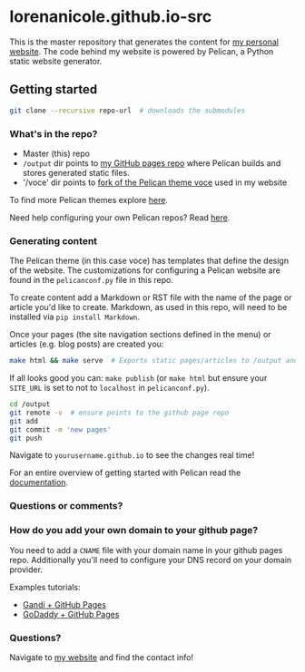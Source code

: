 # lorenanicole.github.io-src

This is the master repository that generates the content for [my personal website](http://lorenamesa.com). The code behind my website is powered by Pelican, a Python static website generator. 

## Getting started

```bash
git clone --recursive repo-url  # downloads the submodules
```

### What's in the repo?

- Master (this) repo
- `/output` dir points to [my GitHub pages repo](https://github.com/lorenanicole/lorenannicole.github.io) where Pelican builds and stores generated static files.
- '/voce' dir points to [fork of the Pelican theme voce](https://github.com/lorenanicole/voce) used in my website

To find more Pelican themes explore [here](http://www.pelicanthemes.com/).

Need help configuring your own Pelican repos? Read [here](https://fedoramagazine.org/make-github-pages-blog-with-pelican/). 

### Generating content

The Pelican theme (in this case voce) has templates that define the design of the website. The customizations for configuring a Pelican website are found in the `pelicanconf.py` file in this repo.

To create content add a Markdown or RST file with the name of the page or article you'd like to create. Markdown, as used in this repo, will need to be installed via `pip install Markdown`.

Once your pages (the site navigation sections defined in the menu) or articles (e.g. blog posts) are created you:

```bash
make html && make serve  # Exports static pages/articles to /output and serves locally
```

If all looks good you can: `make publish` (or `make html` but ensure your `SITE_URL` is set to not to `localhost` in `pelicanconf.py`).

```bash
cd /output
git remote -v  # ensure points to the github page repo
git add 
git commit -m 'new pages'
git push
```

Navigate to `yourusername.github.io` to see the changes real time!

For an entire overview of getting started with Pelican read the [documentation](http://docs.getpelican.com/en/3.1.1/getting_started.html).
### Questions or comments?

### How do you add your own domain to your github page?

You need to add a `CNAME` file with your domain name in your github pages repo. Additionally you'll need to configure your DNS record on your domain provider.

Examples tutorials:
- [Gandi + GitHub Pages](http://spector.io/how-to-set-up-github-pages-with-a-custom-domain-on-gandi/)
- [GoDaddy + GitHub Pages](https://medium.com/@supriyakankure/how-to-add-a-custom-domain-to-your-github-page-with-godaddy-84495781143e)

### Questions?

Navigate to [my website](http://lorenamesa.com) and find the contact info!
